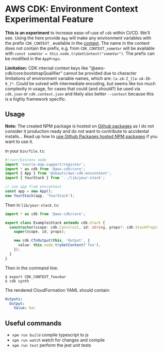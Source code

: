 # AWS CDK: Environment Context Experimental Feature

**This is an experiment** to increase ease-of-use of `cdk` within CI/CD. We'll see. Using the here provide `App` will make any environment variables with the prefix `CDK_CONTEXT_` available in the [context](https://docs.aws.amazon.com/cdk/latest/guide/context.html). The name in the context does not contain the prefix, e.g. from `CDK_CONTEXT_someVar` will be available with `const someVar = this.node.tryGetContext("someVar")`. The prefix can be modified in the `AppProps`.

**Limitation:** CDK internal context keys like "@aws-cdk/core:bootstrapQualifier" cannot be provided due to character limitations of environment variable names, which are: `[a-zA-Z_][a-zA-Z0-9_]*`. Could be solved with intermediate encoding, but seems like too much complexity in usage, for cases that could (and should?) be used via `cdk.json` or `cdk.context.json` and likely also better `--context` because this is a highly framework specific.

## Usage

**Note:** The created NPM package is hosted on [Github packages](https://github.com/features/packages) as I do not consider it production ready and do not want to contribute to accidental installs… Read up how to [use Github Packages hosted NPM packages](https://docs.github.com/en/packages/guides/configuring-npm-for-use-with-github-packages#installing-a-package) if you want to use it.

in your `bin/file.ts`:

```typescript
#!/usr/bin/env node
import 'source-map-support/register';
import * as cdk from '@aws-cdk/core';
import { App } from '@ukautz/aws-cdk-envcontext';
import { YourStack } from '../lib/your-stack';

// use app from envcontext
const app = new App();
new YourStack(app, 'YourStack');
```

Then in `lib/your-stack.ts`:

```typescript
import * as cdk from '@aws-cdk/core';

export class ExamplesStack extends cdk.Stack {
  constructor(scope: cdk.Construct, id: string, props?: cdk.StackProps) {
    super(scope, id, props);

    new cdk.CfnOutput(this, 'Output', {
      value: this.node.tryGetContext('foo'),
    });
  }
}
```

Then in the command line:

```shell
$ export CDK_CONTEXT_foo=bar
$ cdk synth
```

The rendered CloudFormation YAML should contain:

```yaml
Outputs:
  Output:
    Value: bar
```


## Useful commands

 * `npm run build`   compile typescript to js
 * `npm run watch`   watch for changes and compile
 * `npm run test`    perform the jest unit tests